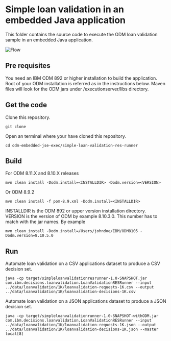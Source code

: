 # Simple loan validation in an embedded Java application
This folder contains the source code to execute the ODM loan validation sample in an embedded Java application.

![Flow](docs/images/decision_automation_in_map_reduce.png "Architecture")

## Pre requisites
You need an IBM ODM 892 or higher installation to build the application. Root of your ODM installation is referred as <INSTALLDIR> in the instructions below. Maven files will look for the ODM jars under <INSTALLDIR>/executionserver/libs directory.

## Get the code
Clone this repository.
```console
git clone
```
Open an terminal where your have cloned this repository.
```console
cd odm-embedded-jse-exec/simple-loan-validation-res-runner
```
## Build
For ODM 8.11.X and 8.10.X releases
```console
mvn clean install -Dodm.install=<INSTALLDIR> -Dodm.version=<VERSION>
```
Or ODM 8.9.2
```console
mvn clean install -f pom-8.9.xml -Dodm.install=<INSTALLDIR>
```
INSTALLDIR is the ODM 892 or upper version installation directory.
VERSION is the version of ODM by example 8.10.3.0. This number has to match with the jar names.
By example 
```console
mvn clean install -Dodm.install=/Users/johndoe/IBM/ODM8105 -Dodm.version=8.10.5.0
```


## Run

Automate loan validation on a CSV applications dataset to produce a CSV decision set.
```console
java -cp target/simpleloanvalidationresrunner-1.0-SNAPSHOT.jar com.ibm.decisions.loanvalidation.LoanValidationRESRunner --input ../data/loanvalidation/1K/loanvalidation-requests-1K.csv --output ../data/loanvalidation/1K/loanvalidation-decisions-1K.csv
```

Automate loan validation on a JSON applications dataset to produce a JSON decision set.
```console
java -cp target/simpleloanvalidationrunner-1.0-SNAPSHOT-withODM.jar com.ibm.decisions.loanvalidation.LoanValidationRESRunner --input ../data/loanvalidation/1K/loanvalidation-requests-1K.json --output ../data/loanvalidation/1K/loanvalidation-decisions-1K.json --master local[8]
```
